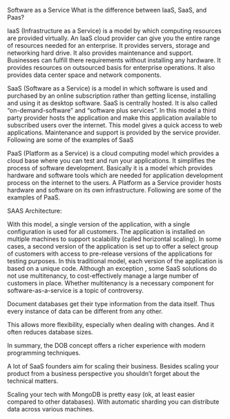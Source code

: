 Software as a Service
What is the difference between IaaS, SaaS, and Paas?

IaaS (Infrastructure as a Service) is a model by which computing resources are provided virtually. An IaaS cloud provider can give you the entire range of resources needed for an enterprise. It provides servers, storage and networking hard drive. It also provides maintenance and support. Businesses can fulfill there requirements without installing any hardware. It provides resources on outsourced basis for enterprise operations. It also provides data center space and network components.

SaaS (Software as a Service) is a model in which software is used and purchased by an online subscription rather than getting license, installing and using it as desktop software. SaaS is centrally hosted. It is also called “on-demand-software” and “software plus services”. In this model a third party provider hosts the application and make this application available to subscribed users over the internet. This model gives a quick access to web applications. Maintenance and support is provided by the service provider. Following are some of the examples of SaaS

PaaS (Platform as a Service) is a cloud computing model which provides a cloud base where you can test and run your applications. It simplifies the process of software development. Basically it is a model which provides hardware and software tools which are needed for application development process on the internet to the users. A Platform as a Service provider hosts hardware and software on its own infrastructure. Following are some of the examples of PaaS.

SAAS Architecture:

With this model, a single version of the application, with a single configuration is used for all customers. The application is installed on multiple machines to support scalability (called horizontal scaling). In some cases, a second version of the application is set up to offer a select group of customers with access to pre-release versions of the applications for testing purposes. In this traditional model, each version of the application is based on a unique code. Although an exception , some SaaS solutions do not use multitenancy, to cost-effectively manage a large number of customers in place. Whether multitenancy is a necessary component for software-as-a-service is a topic of controversy.

Document databases get their type information from the data itself. Thus every instance of data can be different from any other.

This allows more flexibility, especially when dealing with changes. And it often reduces database sizes.

In summary, the DOB concept offers a richer experience with modern programming techniques.

A lot of SaaS founders aim for scaling their business. Besides scaling your product from a business perspective you shouldn’t forget about the technical matters.

Scaling your tech with MongoDB is pretty easy (ok, at least easier compared to other databases). With automatic sharding you can distribute data across various machines.